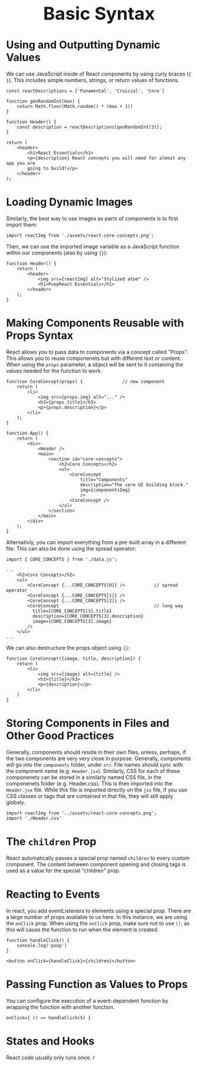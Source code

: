 <h1 style='text-align:center;font-size:3rem;'>Basic Syntax</h1>

# Using and Outputting Dynamic Values

We can use JavaScript inside of React components by using curly braces (`{ }`). This includes simple numbers, strings, or return values of functions.

    const reactDescriptions = ['Funamental', 'Cruicial', 'Core']

    function genRandomInt(max) {
        return Math.floor(Math.random() * (max + 1))
    }

    function Header() {
        const description = reactDescriptions[genRandomInt(3)];
    }

    return (
        <header>
            <h1>React Essentials</h1>
            <p>{description} React concepts you will need for almost any app you are
            going to build!</p>
        </header>
    );

# Loading Dynamic Images

Similarly, the best way to use images as parts of components is to first import them:

    import reactImg from './assets/react-core-concepts.png';

Then, we can use the imported image variable as a JavaScript function within our components (also by using `{}`):

    function Header() {
        return (
            <header>
                <img src={reactImg} alt="Stylized atom" />
                <h1>PoopReact Essentials</h1>
            </header>
        );
    }

# Making Components Reusable with Props Syntax

React allows you to pass data to components via a concept called "Props". This allows you to reuse componenets but with different text or content. When using the `props` parameter, a object will be sent to it containing the values needed for the function to work.

    function CoreConcept(props) {               // new component
        return (
            <li>
                <img src={props.img} alt="..." />
                <h3>{props.title}</h3>
                <p>{props.description}</p>
            </li>
        );
    }

    function App() {
        return (
            <div>
                <Header />
                <main>
                    <section id="core-concepts">
                        <h2>Core Concepts</h2>
                        <ul>
                            <CoreConcept
                                title="Components"
                                description="The core UI building block."
                                img={componentsImg}
                                />
                            <CoreConcept />
                        </ul>
                    </section>
                </main>
            </div>
        );
    }

Alternativly, you can import everything from a pre-built array in a different file. This can also be done using the spread operator:

    import { CORE_CONCEPTS } from './data.js';

    ...
        <h2>Core Concepts</h2>
        <ul>
            <CoreConcept {...CORE_CONCEPTS[0]} />           // spread operator
            <CoreConcept {...CORE_CONCEPTS[1]} />
            <CoreConcept {...CORE_CONCEPTS[2]} />
            <CoreConcept                                    // long way
              title={CORE_CONCEPTS[3].title}
              description={CORE_CONCEPTS[3].description}
              image={CORE_CONCEPTS[3].image}
            />
        </ul>
    ...

We can also destructure the props object using `{}`:

    function CoreConcept({image, title, description}) {
        return (
            <li>
                <img src={image} alt={title} />
                <h3>{title}</h3>
                <p>{description}</p>
            </li>
        )
    }

# Storing Components in Files and Other Good Practices

Generally, components should reside in their own files, unless, perhaps, if the two components are very very close in purpose. Generally, components will go into the `components` folder, under `src`. File names should sync with the component name (e.g. `Header.jsx`). Similarly, CSS for each of these componenets can be stored in a similarly named CSS file, in the componenets folder (e.g. Header.css). This is then imported into the `Header.jsx` file. While this file is imported directly on the `jsx` file, if you use CSS classes or tags that are contained in that file, they will still apply globaly.

    import reactImg from '../assets/react-core-concepts.png';
    import './Header.css'

# The `children` Prop

React automatically passes a special prop named `children` to every custom component. The content between component opening and closing tags is used as a value for the special "children" prop.

# Reacting to Events

In react, you add eventListeners to elements using a special prop. There are a large number of props available to us here. In this instance, we are using the `onClick` prop. When using the `onClick` prop, make sure not to use `()`, as this will cause the function to run when the element is created.

    function handleClick() {
        console.log('poop')
    }

    <button onClick={handleClick}>{children}</button>

# Passing Function as Values to Props
You can configure the execution of a event-dependent function by wrapping the function with another function.

    onClick={ () => handleClick(5) }

# States and Hooks

React code usually only runs once. r